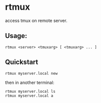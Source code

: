 # rtmux

access tmux on remote server.

## Usage:

    rtmux <server> <tmuxarg> [ <tmuxarg> ... ]

## Quickstart

    rtmux myserver.local new

then in another terminal:

    rtmux myserver.local ls
    rtmux myserver.local a
